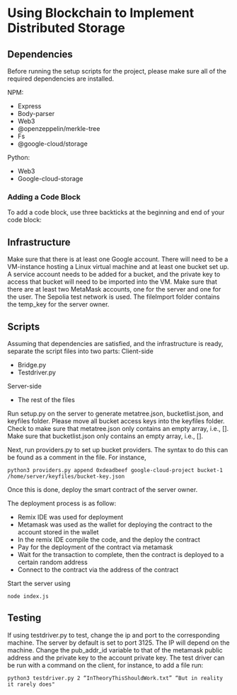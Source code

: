 # Using Blockchain to Implement Distributed Storage

## Dependencies

Before running the setup scripts for the project, please make sure all of the required dependencies are installed.

NPM:
- Express
- Body-parser
- Web3
- @openzeppelin/merkle-tree
- Fs
- @google-cloud/storage

Python:
- Web3
- Google-cloud-storage

### Adding a Code Block

To add a code block, use three backticks at the beginning and end of your code block:

## Infrastructure

Make sure that there is at least one Google account. There will need to be a VM-instance hosting a Linux virtual machine and at least one bucket set up. A service account needs to be added for a bucket, and the private key to access that bucket will need to be imported into the VM. Make sure that there are at least two MetaMask accounts, one for the server and one for the user. The Sepolia test network is used. The fileImport folder contains the temp_key for the server owner.

## Scripts

Assuming that dependencies are satisfied, and the infrastructure is ready, separate the script files into two parts:
Client-side

-	Bridge.py
-	Testdriver.py

Server-side
-	The rest of the files

Run setup.py on the server to generate metatree.json, bucketlist.json, and keyfiles folder.
Please move all bucket access keys into the keyfiles folder.
Check to make sure that metatree.json only contains an empty array, i.e., [].
Make sure that bucketlist.json only contains an empty array, i.e., [].


Next, run providers.py to set up bucket providers. The syntax to do this can be found as a comment in the file. For instance,

``` python3 providers.py append 0xdeadbeef google-cloud-project bucket-1 /home/server/keyfiles/bucket-key.json ```

Once this is done, deploy the smart contract of the server owner. 

The deployment process is as follow:

-	Remix IDE was used for deployment
-	Metamask was used as the wallet for deploying the contract to the account stored in the wallet
-	In the remix IDE compile the code, and the deploy the contract
-	Pay for the deployment of the contract via metamask
-	Wait for the transaction to complete, then the contract is deployed to a certain random address
-	Connect to the contract via the address of the contract

Start the server using 

``` node index.js ```

## Testing

If using testdriver.py to test, change the ip and port to the corresponding machine. The server by default is set to port 3125. The IP will depend on the machine. Change the pub_addr_id variable to that of the metamask public address and the private key to the account private key. 
The test driver can be run with a command on the client, for instance, to add a file run:


``` python3 testdriver.py 2 “InTheoryThisShouldWork.txt” “But in reality it rarely does" ```
